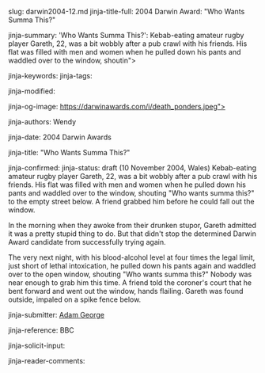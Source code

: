 slug: darwin2004-12.md
jinja-title-full: 2004 Darwin Award: "Who Wants Summa This?"

jinja-summary: 'Who Wants Summa This?': Kebab-eating amateur rugby player Gareth, 22, was a bit wobbly after a pub crawl with his friends. His flat was filled with men and women when he pulled down his pants and waddled over to the window, shoutin">

jinja-keywords:
jinja-tags:

jinja-modified:

jinja-og-image: https://darwinawards.com/i/death_ponders.jpeg">

jinja-authors: Wendy

jinja-date: 2004 Darwin Awards


jinja-title: "Who Wants Summa This?"


jinja-confirmed:
jinja-status: draft
(10 November 2004, Wales) Kebab-eating amateur rugby player Gareth, 22, was
a bit wobbly after a pub crawl with his friends. His flat was filled with
men and women when he pulled down his pants and waddled over to the window,
shouting "Who wants summa this?" to the empty street below. A friend
grabbed him before he could fall out the window.

In the morning when they awoke from their drunken stupor, Gareth admitted
it was a pretty stupid thing to do. But that didn't stop the determined
Darwin Award candidate from successfully trying again.

The very next night, with his blood-alcohol level at four times the legal
limit, just short of lethal intoxication, he pulled down his pants again
and waddled over to the open window, shouting "Who wants summa this?"
Nobody was near enough to grab him this time. A friend told the coroner's
court that he bent forward and went out the window, hands flailing. Gareth
was found outside, impaled on a spike fence below.
<P align=center>
<!--#include virtual="/inc/votebar_viewvoteonly" -->

jinja-submitter: <A HREF="mailto:REMOVE-">Adam George </A>

jinja-reference: BBC

jinja-solicit-input:

jinja-reader-comments:



<!--#include file=nav_2004.html -->


